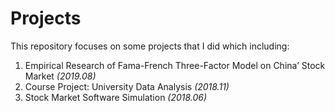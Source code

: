 # Projects
This repository focuses on some projects that I did which including:

1. Empirical Research of Fama-French Three-Factor Model on China’ Stock Market *(2019.08)*
2. Course Project: University Data Analysis *(2018.11)*
3. Stock Market Software Simulation *(2018.06)*
